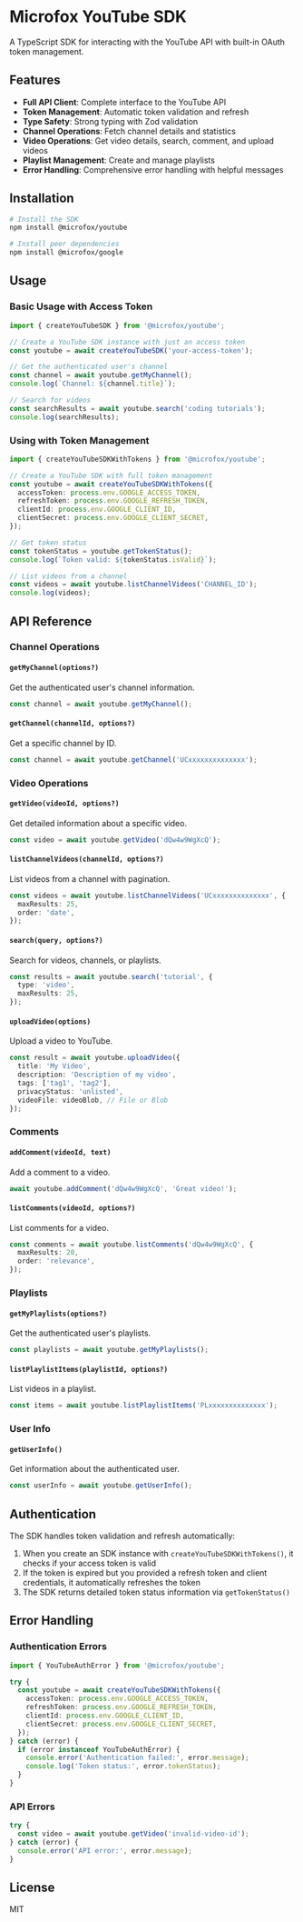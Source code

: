 # Microfox YouTube SDK

A TypeScript SDK for interacting with the YouTube API with built-in OAuth token management.

## Features

- **Full API Client**: Complete interface to the YouTube API
- **Token Management**: Automatic token validation and refresh
- **Type Safety**: Strong typing with Zod validation
- **Channel Operations**: Fetch channel details and statistics
- **Video Operations**: Get video details, search, comment, and upload videos
- **Playlist Management**: Create and manage playlists
- **Error Handling**: Comprehensive error handling with helpful messages

## Installation

```bash
# Install the SDK
npm install @microfox/youtube

# Install peer dependencies
npm install @microfox/google
```

## Usage

### Basic Usage with Access Token

```typescript
import { createYouTubeSDK } from '@microfox/youtube';

// Create a YouTube SDK instance with just an access token
const youtube = await createYouTubeSDK('your-access-token');

// Get the authenticated user's channel
const channel = await youtube.getMyChannel();
console.log(`Channel: ${channel.title}`);

// Search for videos
const searchResults = await youtube.search('coding tutorials');
console.log(searchResults);
```

### Using with Token Management

```typescript
import { createYouTubeSDKWithTokens } from '@microfox/youtube';

// Create a YouTube SDK with full token management
const youtube = await createYouTubeSDKWithTokens({
  accessToken: process.env.GOOGLE_ACCESS_TOKEN,
  refreshToken: process.env.GOOGLE_REFRESH_TOKEN,
  clientId: process.env.GOOGLE_CLIENT_ID,
  clientSecret: process.env.GOOGLE_CLIENT_SECRET,
});

// Get token status
const tokenStatus = youtube.getTokenStatus();
console.log(`Token valid: ${tokenStatus.isValid}`);

// List videos from a channel
const videos = await youtube.listChannelVideos('CHANNEL_ID');
console.log(videos);
```

## API Reference

### Channel Operations

#### `getMyChannel(options?)`

Get the authenticated user's channel information.

```typescript
const channel = await youtube.getMyChannel();
```

#### `getChannel(channelId, options?)`

Get a specific channel by ID.

```typescript
const channel = await youtube.getChannel('UCxxxxxxxxxxxxxx');
```

### Video Operations

#### `getVideo(videoId, options?)`

Get detailed information about a specific video.

```typescript
const video = await youtube.getVideo('dQw4w9WgXcQ');
```

#### `listChannelVideos(channelId, options?)`

List videos from a channel with pagination.

```typescript
const videos = await youtube.listChannelVideos('UCxxxxxxxxxxxxxx', {
  maxResults: 25,
  order: 'date',
});
```

#### `search(query, options?)`

Search for videos, channels, or playlists.

```typescript
const results = await youtube.search('tutorial', {
  type: 'video',
  maxResults: 25,
});
```

#### `uploadVideo(options)`

Upload a video to YouTube.

```typescript
const result = await youtube.uploadVideo({
  title: 'My Video',
  description: 'Description of my video',
  tags: ['tag1', 'tag2'],
  privacyStatus: 'unlisted',
  videoFile: videoBlob, // File or Blob
});
```

### Comments

#### `addComment(videoId, text)`

Add a comment to a video.

```typescript
await youtube.addComment('dQw4w9WgXcQ', 'Great video!');
```

#### `listComments(videoId, options?)`

List comments for a video.

```typescript
const comments = await youtube.listComments('dQw4w9WgXcQ', {
  maxResults: 20,
  order: 'relevance',
});
```

### Playlists

#### `getMyPlaylists(options?)`

Get the authenticated user's playlists.

```typescript
const playlists = await youtube.getMyPlaylists();
```

#### `listPlaylistItems(playlistId, options?)`

List videos in a playlist.

```typescript
const items = await youtube.listPlaylistItems('PLxxxxxxxxxxxxxx');
```

### User Info

#### `getUserInfo()`

Get information about the authenticated user.

```typescript
const userInfo = await youtube.getUserInfo();
```

## Authentication

The SDK handles token validation and refresh automatically:

1. When you create an SDK instance with `createYouTubeSDKWithTokens()`, it checks if your access token is valid
2. If the token is expired but you provided a refresh token and client credentials, it automatically refreshes the token
3. The SDK returns detailed token status information via `getTokenStatus()`

## Error Handling

### Authentication Errors

```typescript
import { YouTubeAuthError } from '@microfox/youtube';

try {
  const youtube = await createYouTubeSDKWithTokens({
    accessToken: process.env.GOOGLE_ACCESS_TOKEN,
    refreshToken: process.env.GOOGLE_REFRESH_TOKEN,
    clientId: process.env.GOOGLE_CLIENT_ID,
    clientSecret: process.env.GOOGLE_CLIENT_SECRET,
  });
} catch (error) {
  if (error instanceof YouTubeAuthError) {
    console.error('Authentication failed:', error.message);
    console.log('Token status:', error.tokenStatus);
  }
}
```

### API Errors

```typescript
try {
  const video = await youtube.getVideo('invalid-video-id');
} catch (error) {
  console.error('API error:', error.message);
}
```

## License

MIT
